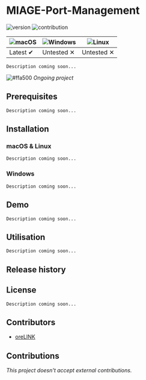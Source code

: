 # MIAGE-Port-Management

![version](https://img.shields.io/badge/version-beta-blue.svg)
![contribution](https://img.shields.io/badge/contribution-no-red.svg)

<!---*:bangbang: This project contains errors that will be fixed in a future update.*--->

<!---

![Chrome](https://raw.github.com/alrra/browser-logos/master/src/chrome/chrome_48x48.png) | ![Firefox](https://raw.github.com/alrra/browser-logos/master/src/firefox/firefox_48x48.png) | ![Safari](https://raw.github.com/alrra/browser-logos/master/src/safari/safari_48x48.png) | ![Opera](https://raw.github.com/alrra/browser-logos/master/src/opera/opera_48x48.png) | ![Edge](https://raw.github.com/alrra/browser-logos/master/src/edge/edge_48x48.png) | ![IE](https://raw.github.com/alrra/browser-logos/master/src/archive/internet-explorer_9-11/internet-explorer_9-11_48x48.png) |
--- | --- | --- | --- | --- | --- |
Latest ✔ | Latest ✔ | Latest ✔ | Latest ✔ | Latest ✔ | 11 ✔ |

--->

![macOS](https://user-images.githubusercontent.com/35436186/74678618-cc819500-51bb-11ea-9384-17913ef69023.png) | ![Windows](https://user-images.githubusercontent.com/35436186/74678726-1a969880-51bc-11ea-86df-84733c6c1836.png) | ![Linux](https://user-images.githubusercontent.com/35436186/74678779-4ca7fa80-51bc-11ea-9792-9c9ae0ebf1f5.png) |
--- | --- | --- |
Latest ✔ | Untested ✕ | Untested ✕ |

`Description coming soon...`

![#ffa500](https://placehold.it/15/ffa500/000000?text=+)   *Ongoing project*
<!---![#008000](https://placehold.it/15/008000/000000?text=+)   *Project completed*--->

## Prerequisites

`Description coming soon...`

## Installation

### macOS & Linux

`Description coming soon...`

### Windows

`Description coming soon...`

## Demo

`Description coming soon...`

## Utilisation

`Description coming soon...`

## Release history

<!---
    
| Release | Description | Release date |
| ------- | ----------- | ------------ |
|  1.0.0  | Finalization of the project | Nov. 18 2019 |

--->
    
## License

`Description coming soon...`

## Contributors

* [oreLINK](https://github.com/oreLINK)

## Contributions

*This project doesn't accept external contributions.*
<!---*This project accepts external contributions.*--->

